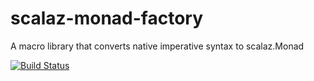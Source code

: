 # scalaz-monad-factory
A macro library that converts native imperative syntax to scalaz.Monad

[![Build Status](https://travis-ci.org/ThoughtWorksInc/scalaz-monad-factory.svg?branch=master)](https://travis-ci.org/ThoughtWorksInc/scalaz-monad-factory)
